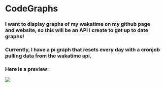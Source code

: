 # CodeGraphs

 ### I want to display graphs of my wakatime on my github page and website, so this will be an API I create to get up to date graphs!

### Currently, I have a pi graph that resets every day with a cronjob pulling data from the wakatime api. 

### Here is a preview:

<img src="http://zacwaite.xyz/graphs?filename=pigraph.png" />
